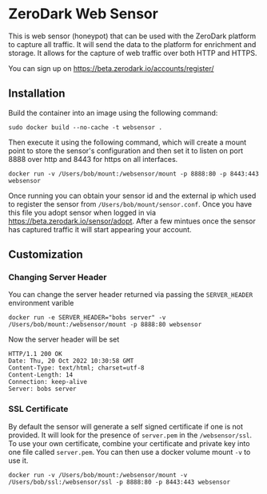 # ZeroDark Web Sensor

This is web sensor (honeypot) that can be used with the ZeroDark platform to capture all traffic. It will send the data to the platform for enrichment and storage. It allows for the capture of web traffic over both HTTP and HTTPS.

You can sign up on https://beta.zerodark.io/accounts/register/

## Installation

Build the container into an image using the following command:

```
sudo docker build --no-cache -t websensor .
```


Then execute it using the following command, which will create a mount point to store the sensor's configuration and then set it to listen on port 8888 over http and 8443 for https on all interfaces.

```
docker run -v /Users/bob/mount:/websensor/mount -p 8888:80 -p 8443:443 websensor
```

Once running you can obtain your sensor id and the external ip which used to register the sensor from `/Users/bob/mount/sensor.conf`. Once you have this file you adopt sensor when logged in via https://beta.zerodark.io/sensor/adopt. After a few mintues once the sensor has captured traffic it will start appearing your account.

## Customization

### Changing Server Header

You can change the server header returned via passing the `SERVER_HEADER` environment varible 

```docker run -e SERVER_HEADER="bobs server" -v /Users/bob/mount:/websensor/mount -p 8888:80 websensor```

Now the server header will be set

```
HTTP/1.1 200 OK
Date: Thu, 20 Oct 2022 10:30:58 GMT
Content-Type: text/html; charset=utf-8
Content-Length: 14
Connection: keep-alive
Server: bobs server
```

### SSL Certificate

By default the sensor will generate a self signed certificate if one is not provided. It will look for the presence of `server.pem` in the `/websensor/ssl`. To use your own certificate, combine your certificate and private key into one file called `server.pem`. You can then use a docker volume mount `-v` to use it.

```
docker run -v /Users/bob/mount:/websensor/mount -v /Users/bob/ssl:/websensor/ssl -p 8888:80 -p 8443:443 websensor
```
